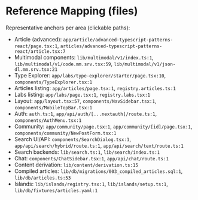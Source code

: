 # Reference Mapping (files)

Representative anchors per area (clickable paths):

- Article (advanced): `app/article/advanced-typescript-patterns-react/page.tsx:1`, `articles/advanced-typescript-patterns-react/article.tsx:7`
- Multimodal components: `lib/multimodal/v1/index.ts:1`, `lib/multimodal/v1/code.mm.srv.tsx:59`, `lib/multimodal/v1/json-dl.mm.srv.tsx:21`
- Type Explorer: `app/labs/type-explorer/starter/page.tsx:10`, `components/TypeExplorer.tsx:1`
- Articles listing: `app/articles/page.tsx:1`, `registry.articles.ts:1`
- Labs listing: `app/labs/page.tsx:1`, `registry.labs.tsx:1`
- Layout: `app/layout.tsx:57`, `components/NavSidebar.tsx:1`, `components/MobileTopBar.tsx:1`
- Auth: `auth.ts:1`, `app/api/auth/[...nextauth]/route.ts:1`, `components/AuthMenu.tsx:1`
- Community: `app/community/page.tsx:1`, `app/community/[id]/page.tsx:1`, `components/community/NewPostForm.tsx:1`
- Search UI/API: `components/SearchDialog.tsx:1`, `app/api/search/hybrid/route.ts:1`, `app/api/search/text/route.ts:1`
- Search backends: `lib/search.ts:1`, `lib/search/index.ts:1`
- Chat: `components/ChatSidebar.tsx:1`, `app/api/chat/route.ts:1`
- Content derivation: `lib/content/derivation.ts:15`
- Compiled articles: `lib/db/migrations/003_compiled_articles.sql:1`, `lib/db/articles.ts:53`
- Islands: `lib/islands/registry.tsx:1`, `lib/islands/setup.ts:1`, `lib/db/fixtures/articles.yaml:1`
